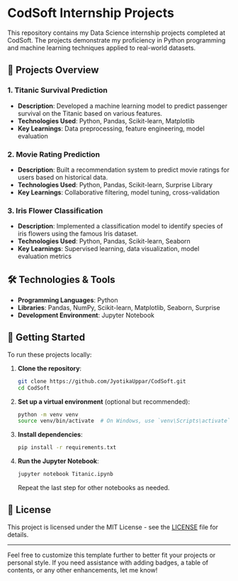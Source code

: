 # CodSoft Internship Projects

This repository contains my Data Science internship projects completed at CodSoft. The projects demonstrate my proficiency in Python programming and machine learning techniques applied to real-world datasets.

## 📁 Projects Overview

### 1. Titanic Survival Prediction

* **Description**: Developed a machine learning model to predict passenger survival on the Titanic based on various features.
* **Technologies Used**: Python, Pandas, Scikit-learn, Matplotlib
* **Key Learnings**: Data preprocessing, feature engineering, model evaluation

### 2. Movie Rating Prediction

* **Description**: Built a recommendation system to predict movie ratings for users based on historical data.
* **Technologies Used**: Python, Pandas, Scikit-learn, Surprise Library
* **Key Learnings**: Collaborative filtering, model tuning, cross-validation

### 3. Iris Flower Classification

* **Description**: Implemented a classification model to identify species of iris flowers using the famous Iris dataset.
* **Technologies Used**: Python, Pandas, Scikit-learn, Seaborn
* **Key Learnings**: Supervised learning, data visualization, model evaluation metrics

## 🛠️ Technologies & Tools

* **Programming Languages**: Python
* **Libraries**: Pandas, NumPy, Scikit-learn, Matplotlib, Seaborn, Surprise
* **Development Environment**: Jupyter Notebook

## 🚀 Getting Started

To run these projects locally:

1. **Clone the repository**:

   ```bash
   git clone https://github.com/JyotikaUppar/CodSoft.git
   cd CodSoft
   ```

2. **Set up a virtual environment** (optional but recommended):

   ```bash
   python -m venv venv
   source venv/bin/activate  # On Windows, use `venv\Scripts\activate`
   ```

3. **Install dependencies**:

   ```bash
   pip install -r requirements.txt
   ```

4. **Run the Jupyter Notebook**:

   ```bash
   jupyter notebook Titanic.ipynb
   ```

   Repeat the last step for other notebooks as needed.

## 📄 License

This project is licensed under the MIT License - see the [LICENSE](LICENSE) file for details.

---

Feel free to customize this template further to better fit your projects or personal style. If you need assistance with adding badges, a table of contents, or any other enhancements, let me know!
